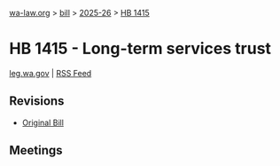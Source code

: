 [wa-law.org](/) > [bill](/bill/) > [2025-26](/bill/2025-26/) > [HB 1415](/bill/2025-26/hb/1415/)

# HB 1415 - Long-term services trust
[leg.wa.gov](https://app.leg.wa.gov/billsummary?BillNumber=1415&Year=2025&Initiative=false) | [RSS Feed](./rss.xml)

## Revisions
* [Original Bill](1/)

## Meetings